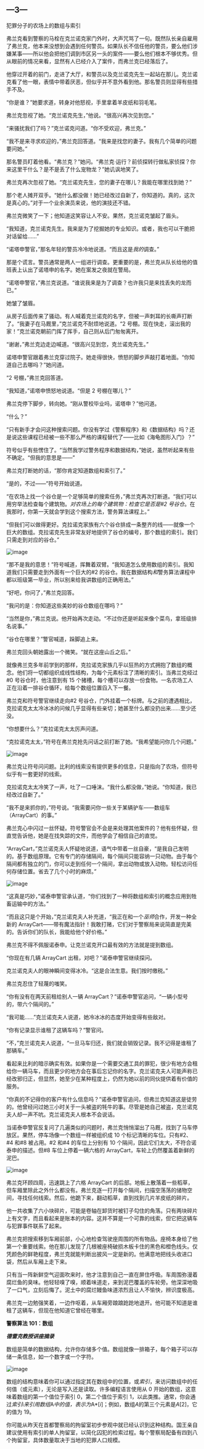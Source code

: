 ## —3—

犯罪分子的农场上的数组与索引

弗兰克看到警察的马栓在克兰诺克家门外时，大声咒骂了一句。既然队长亲自雇用了弗兰克，他本来没想到会遇到任何警员。如果队长不信任他的警员，要么他们涉嫌某事——所以他会把他们调到市区另一头的案件——要么他们根本不够优秀。但从眼前的情况来看，显然有人已经介入了案件，而弗兰克已经落后了。

他穿过开着的前门，走进了大厅，和警员以及克兰诺克先生一起站在那儿。克兰诺克看了他一眼，表情中带着厌恶，但似乎并不意外看到他。那名警员则显得有些措手不及。

“你是谁？”她要求道，转身对他怒视，手里拿着羊皮纸和羽毛笔。

弗兰克忽视了她。“克兰诺克先生，”他说。“很高兴再次见到您。”

“来骚扰我们了吗？”克兰诺克问道。“你不受欢迎，弗兰克。”

“我不是来寻求欢迎的，”弗兰克回答道。“我来是找您的妻子。我有几个简单的问题要问她。”

那名警员盯着他看。“弗兰克？”她问。“弗兰克·运行？前侦探转行做私家侦探？你来这里干什么？是不是丢了什么宠物龙？”她讥讽地笑了。

弗兰克再次忽视了她。“克兰诺克先生，您的妻子在哪儿？我能在哪里找到她？”

那个老人摊开双手。“她什么都没做！她已经改过自新了，你知道的。真的，这次是真心的。”对于一个业余演员来说，他的演技还不错。

弗兰克微笑了一下；他知道这笑容让人不安。果然，克兰诺克皱起了眉头。

“我知道，克兰诺克先生。我来是为了挖掘她的专业知识。或者，我也可以干脆把对话留给……”

“诺塔申警官，”那名年轻的警员冷冷地说道。“而且这是*我的*调查。”

那是个谎言。警员通常是两人一组进行调查。更重要的是，弗兰克从队长给他的值班表上认出了诺塔申的名字。她在案发之夜就在警局。

“诺塔申警官，”弗兰克说道。“谁说我来是为了调查？也许我只是来找丢失的龙而已。”

她皱了皱眉。

从房子后面传来了骚动。有人喊着克兰诺克的名字，但被一声刺耳的长嘶声打断了。“我妻子在马厩里，”克兰诺克不耐烦地说道。“2 号棚。现在快走，滚出我的家！”克兰诺克朝前门挥了挥手，自己则从后门匆匆离开。

“谢谢，”弗兰克边走边喊道。“很高兴见到您，克兰诺克先生。”

诺塔申警官跟着弗兰克穿过院子。她走得很快，愤怒的脚步声敲打着地面。“你知道自己去哪吗？”她问道。

“2 号棚，”弗兰克回答道。

“我知道，”诺塔申愤怒地说道。“但是 2 号棚在哪儿？”

弗兰克停下脚步，转向她。“刚从警校毕业吗，诺塔申？”他问道。

“什么？”

“只有新手才会问这种搜索问题。你没有学过《警察程序》和《数据结构》吗？还是说这些课程已经被一些不那么严格的课程替代了——比如《海龟图形入门》？”

符号似乎有些愣住了。“当然我学过警务程序和数据结构，”她说，虽然听起来有些不确定。“但我的意思是——”

弗兰克打断她的话，“那你肯定知道数组和索引了。”

“是的，不过——”符号开始说道。

“在农场上找一个谷仓是一个足够简单的搜索任务，”弗兰克再次打断道。“我们可以用穷举法检查每个建筑物。*对农场上的每个建筑物：检查它是否是#2 号谷仓*。在我那时，你第一天就会学到这个搜索方法，警务算法课程上。”

“但我们可以做得更好。克拉诺克家族有六个谷仓排成一条整齐的线——就像一个巨大的数组。克拉诺克先生非常友好地提供了谷仓的编号，那个数组的索引。我们只需走到对应的谷仓。”

![image](img/f0019-01.jpg)

“那不是我的意思！”符号喊道，挥舞着双臂。“我知道怎么使用数组的索引。我知道我们只需要走到外面有一个巨大的#2 的谷仓。我在数据结构*和*警务算法课程中都以班级第一毕业，所以别来给我讲数组的正确用法。”

“好吧，你问了，”弗兰克回答。

“我问的是：你知道这些美妙的谷仓数组在哪吗？”

“当然是你，”弗兰克说。他开始再次走动。“不过你还是听起来像个菜鸟，拿班级排名说事。”

“谷仓在哪里？”警官喊道，跺脚追上来。

弗兰克回头朝她露出一个微笑。“就在这座山丘之后。”

就像弗兰克多年前学到的那样，克拉诺克家族几乎以狂热的方式拥抱了数组的概念。他们将一切都组织成线性结构，为每个元素标注了清晰的索引。当弗兰克经过#0 号谷仓时，他注意到有 15 个猪槽，每个槽可以存放一份食物。一名农场工人正在沿着一排谷仓循环，给每个数组位置舀入下一餐。

弗兰克和符号警官继续走向#2 号谷仓，门外挂着一个标牌。与之前的遭遇相比，克拉诺克太太冷冰冰的问候几乎显得有些亲切；她甚至什么都没扔出来……至少还没。

“你想要什么？”克拉诺克太太厉声问道。

“克拉诺克太太，”符号在弗兰克抢先问话之前打断了她。“我希望能问你几个问题。”

![image](img/f0020-01.jpg)

弗兰克让符号问问题。比利的线索没有提供更多的信息，只是指向了农场，但符号似乎有一套更好的线索。

克拉诺克太太冷笑了一声，吐了一口唾沫。“我什么都没做，”她说。“你知道，我已经改过自新了。”

“我不是来抓你的，”符号说。“我需要问你一些关于某辆驴车——数组车（ArrayCart）的事。”

弗兰克心中闪过一丝怀疑。符号警官会不会是来处理其他案件的？他有些怀疑，但直觉告诉他，她是在找失踪的文件，而他学会了相信自己的直觉。

“ArrayCart，”克兰诺克夫人怀疑地说道，语气中带着一丝自豪，“是我自己发明的。基于数组原理。它有专门的存储隔间，每个隔间只能容纳一只动物。由于每个隔间都有独立的门，你可以走到任何一个隔间，拿出动物或放入动物。轻松访问任何存储位置。省去了几个小时的麻烦。”

![image](img/f0021-01.jpg)

“这真是巧妙，”诺泰申警官承认道，“你们找到了一种将数组和索引的概念应用到牲畜运输中的方法。”

“而且这只是个开始，”克兰诺克夫人补充道，“我正在和一个*巫师*合作，开发一种全新的 ArrayCart——带有魔法指针！我敢打赌，它们对于警察局来说简直是完美的。告诉你们的队长，我能给他个好价格。”

弗兰克不得不佩服诺泰申。让克兰诺克开口最有效的方法就是提到数组。

“你现在有几辆 ArrayCart 出租，对吧？”诺泰申警官继续探问。

克兰诺克夫人的眼神瞬间变得冰冷。“这是合法生意。我们按时缴税。”

弗兰克忍住了轻蔑的嗤笑。

“你有没有在两天前租给别人一辆 ArrayCart？”诺泰申警官追问，“一辆小型号的，带六个隔间的。”

“我可能……”克兰诺克夫人说道，她冷冰冰的态度开始变得有些敌对。

“你有记录显示谁租了这辆车吗？”警官问。

“不，”克兰诺克夫人说道，“一旦马车归还，我们就会销毁记录。我不记得是谁租了那辆车。”

看起来比利的暗示确实有效。如果你是一个需要交通工具的罪犯，很少有地方会租给你一辆马车，而且更少的地方会在事后忘记你的名字。克兰诺克夫人可能声称已经改邪归正，但显然，她至少在某种程度上，仍然为她以前的同伙提供着有价值的服务。

“你真的不记得你的客户有什么信息吗？”诺泰申警官追问，但弗兰克知道这是徒劳的。他曾经问过她三小时关于一头被盗的牦牛的事。尽管是她自己被盗，克兰诺克夫人却一声不吭。克兰诺克夫人根本不会说话。

当诺泰申警官反复问了几遍类似的问题时，弗兰克悄悄溜出了马厩，找到了马车停放区。果然，停车场像一个数组一样被组织成 10 个标记清晰的车位。只有#2、#4 和#8 被占用。#2 和#4 的车位上分别有 10 个隔间，因此它们太大，不符合诺泰申的描述。但#8 车位上停着一辆六格的 ArrayCart，车轮上仍然覆盖着新鲜的泥巴。

![image](img/f0023-01.jpg)

弗兰克环顾四周，迅速跳上了六格 ArrayCart 的后部。地板上散落着一些稻草，但车厢里除此之外什么都没有。弗兰克逐一打开每个隔间，扫描空荡荡的储物空间，寻找任何线索。然后，他跪下来，翻动稻草，直到找到几片羊皮纸的碎片。

他一共收集了六小块碎片，可能是卷轴在卸货时被钉子勾住的角落。只有两块碎片上有文字，而且看起来是账本的内容。这并不算是一个可靠的线索，但它把这辆车与犯罪事件联系了起来。

弗兰克把搜索移到车厢前部，小心地检查驾驶座周围的所有物品。座椅本身给了他第一个重要线索。他在那儿发现了几根被座椅破损木板卡住的黑色和橙色线头。仅凭颜色的鲜艳程度，弗兰克就能判断出披风一定是新的。他满意地把线头收进口袋，然后从车厢上走下来。

只有当一阵新鲜空气迎面吹来时，他才注意到自己一直在屏住呼吸。车周围弥漫着腐烂鱼的臭味。他轻轻嗅了嗅，顺着味道走，来到泥巴覆盖的车轮旁。他深深地吸了一口气，立刻后悔了。泥土中的腐烂鳗鱼味道浓烈且让人不愉快，辨识度极高。

弗兰克一边勉强笑着，一边作呕着，从车厢旁踉踉跄跄地退开。他可能不知道是谁租了这辆车，但现在他知道它曾经在哪里。

**警察算法 101：数组**

***德雷克教授讲座摘录***

数组是简单的数据结构，允许你存储多个值。数组就像一排箱子，每个箱子可以存储一条信息，如一个数字或一个字符。

![image](img/f0024-01.jpg)

数组的结构意味着你可以通过指定其在数组中的位置，或*索引*，来访问数组中的任何值（或元素），无论是写入还是读取。许多编程语言使用从 0 开始的数组，这意味着数组的第一个值位于索引 0，第二个值位于索引 1，以此类推。通常，你会通过*索引*i*来引用数组*A*中的值，表示为*A*[*i*]；例如，数组*A*的第三个元素是*A*[2]，它的值为 19。

你可能从昨天在首都警察局的拘留室初步参观中就已经认识到这种结构。国王亲自建议使用有索引的单人拘留室，以简化囚犯的检索过程。每个警察局配备有四到八个拘留室，具体数量取决于当地的犯罪人口规模。
